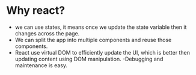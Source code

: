 # Why react?
- we can use states, it means once we update the state variable then it changes across the page.
- We can split the app into multiple components and reuse those components.
- React use virtual DOM to efficiently update the UI, which is better then updating content using DOM manipulation.
-Debugging and maintenance is easy.